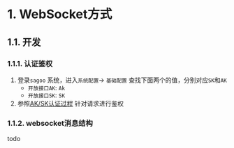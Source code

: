 

# 1. WebSocket方式

## 1.1. 开发

### 1.1.1. 认证鉴权

1. 登录`sagoo` 系统，进入`系统配置`-> `基础配置` 查找下面两个的值，分别对应`SK`和`AK`
    - `开放接口AK`: `Ak`
    - `开放接口SK`: `SK`
2. 参照[AK/SK认证过程](https://iotdoc.sagoo.cn/develop/openapi/start.html) 针对请求进行鉴权


### 1.1.2. websocket消息结构

todo


